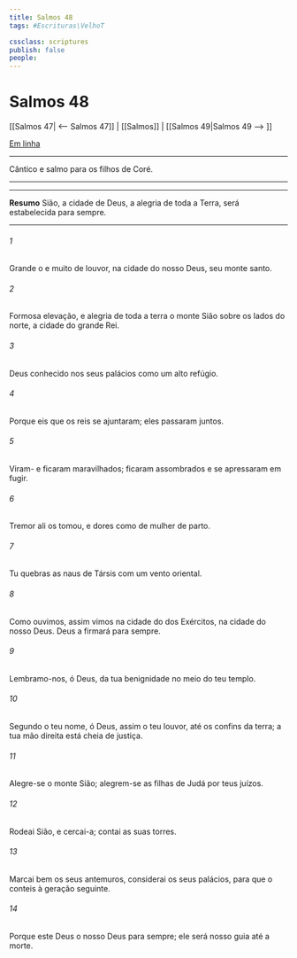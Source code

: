 ```yaml
---
title: Salmos 48
tags: #Escrituras\VelhoT

cssclass: scriptures
publish: false
people:
---
```


# Salmos 48
[[Salmos 47| <-- Salmos 47]] | [[Salmos]] | [[Salmos 49|Salmos 49 --> ]]

[Em linha](https://churchofjesuschrist.org/study/scriptures/ot/ps/48?lang=por)

---
Cântico e salmo para os filhos de Coré.

---

---
__Resumo__
Sião, a cidade de Deus, a alegria de toda a Terra, será estabelecida para sempre.

---
###### 1 
Grande  o  e muito  de louvor, na cidade do nosso Deus,  seu monte santo.

###### 2 
Formosa elevação, e alegria de toda a terra  o monte Sião sobre os lados do norte, a cidade do grande Rei.

###### 3 
Deus  conhecido nos seus palácios como um alto refúgio.

###### 4 
Porque eis que os reis se ajuntaram; eles passaram juntos.

###### 5 
Viram- e ficaram maravilhados; ficaram assombrados e se apressaram em fugir.

###### 6 
Tremor ali os tomou, e dores como de mulher de parto.

###### 7 
Tu quebras as naus de Társis com um vento oriental.

###### 8 
Como  ouvimos, assim  vimos na cidade do  dos Exércitos, na cidade do nosso Deus. Deus a firmará para sempre. 

###### 9 
Lembramo-nos, ó Deus, da tua benignidade no meio do teu templo.

###### 10 
Segundo  o teu nome, ó Deus, assim  o teu louvor, até os confins da terra; a tua mão direita está cheia de justiça.

###### 11 
Alegre-se o monte Sião; alegrem-se as filhas de Judá por  teus juízos.

###### 12 
Rodeai Sião, e cercai-a; contai as suas torres.

###### 13 
Marcai bem os seus antemuros, considerai os seus palácios, para que o conteis à geração seguinte.

###### 14 
Porque este Deus  o nosso Deus para sempre; ele será nosso guia até a morte.

